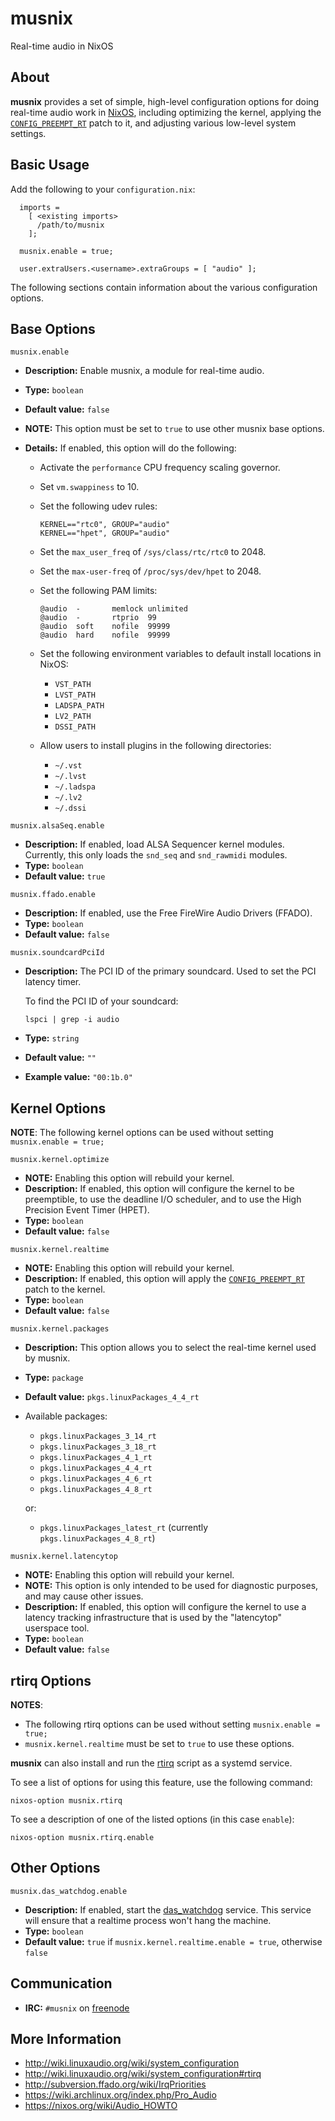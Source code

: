 # musnix

Real-time audio in NixOS

## About

**musnix** provides a set of simple, high-level configuration options for doing real-time audio work in [NixOS](https://nixos.org/), including optimizing the kernel, applying the [`CONFIG_PREEMPT_RT`](https://rt.wiki.kernel.org/index.php/Main_Page) patch to it, and adjusting various low-level system settings.

## Basic Usage
Add the following to your `configuration.nix`:
```
  imports =
    [ <existing imports>
      /path/to/musnix
    ];

  musnix.enable = true;

  user.extraUsers.<username>.extraGroups = [ "audio" ];

```

The following sections contain information about the various configuration options.

## Base Options

`musnix.enable`
* **Description:** Enable musnix, a module for real-time audio.
* **Type:** `boolean`
* **Default value:** `false`
* **NOTE:** This option must be set to `true` to use other musnix base options.
* **Details:** If enabled, this option will do the following:

  * Activate the `performance` CPU frequency scaling governor.

  * Set `vm.swappiness` to 10.

  * Set the following udev rules:
    ```
    KERNEL=="rtc0", GROUP="audio"
    KERNEL=="hpet", GROUP="audio"
    ```

  * Set the `max_user_freq` of `/sys/class/rtc/rtc0` to 2048.

  * Set the `max-user-freq` of `/proc/sys/dev/hpet` to 2048.

  * Set the following PAM limits:
    ```
    @audio  -       memlock unlimited
    @audio  -       rtprio  99
    @audio  soft    nofile  99999
    @audio  hard    nofile  99999
    ```

  * Set the following environment variables to default install locations in NixOS:
    * `VST_PATH`
    * `LVST_PATH`
    * `LADSPA_PATH`
    * `LV2_PATH`
    * `DSSI_PATH`

  * Allow users to install plugins in the following directories:
    * `~/.vst`
    * `~/.lvst`
    * `~/.ladspa`
    * `~/.lv2`
    * `~/.dssi`

`musnix.alsaSeq.enable`
* **Description:** If enabled, load ALSA Sequencer kernel modules.  Currently, this only loads the `snd_seq` and `snd_rawmidi` modules.
* **Type:** `boolean`
* **Default value:** `true`

`musnix.ffado.enable`
* **Description:** If enabled, use the Free FireWire Audio Drivers (FFADO).
* **Type:** `boolean`
* **Default value:** `false`

`musnix.soundcardPciId`
* **Description:** The PCI ID of the primary soundcard. Used to set the PCI latency timer.

  To find the PCI ID of your soundcard:
  ```
  lspci | grep -i audio
  ```
* **Type:** `string`
* **Default value:** `""`
* **Example value:** `"00:1b.0"`

## Kernel Options

**NOTE**: The following kernel options can be used without setting `musnix.enable = true;`

`musnix.kernel.optimize`
* **NOTE:** Enabling this option will rebuild your kernel.
* **Description:** If enabled, this option will configure the kernel to be preemptible, to use the deadline I/O scheduler, and to use the High Precision Event Timer (HPET).
* **Type:** `boolean`
* **Default value:** `false`

`musnix.kernel.realtime`
* **NOTE:** Enabling this option will rebuild your kernel.
* **Description:** If enabled, this option will apply the [`CONFIG_PREEMPT_RT`](https://rt.wiki.kernel.org/index.php/Main_Page) patch to the kernel.
* **Type:** `boolean`
* **Default value:** `false`

`musnix.kernel.packages`
* **Description:** This option allows you to select the real-time kernel used by musnix.
* **Type:** `package`
* **Default value:** `pkgs.linuxPackages_4_4_rt`
* Available packages:
  * `pkgs.linuxPackages_3_14_rt`
  * `pkgs.linuxPackages_3_18_rt`
  * `pkgs.linuxPackages_4_1_rt`
  * `pkgs.linuxPackages_4_4_rt`
  * `pkgs.linuxPackages_4_6_rt`
  * `pkgs.linuxPackages_4_8_rt`

  or:
  * `pkgs.linuxPackages_latest_rt` (currently `pkgs.linuxPackages_4_8_rt`)

`musnix.kernel.latencytop`
* **NOTE:** Enabling this option will rebuild your kernel.
* **NOTE:** This option is only intended to be used for diagnostic purposes, and may cause other issues.
* **Description:** If enabled, this option will configure the kernel to use a latency tracking infrastructure that is used by the "latencytop" userspace tool.
* **Type:** `boolean`
* **Default value:** `false`

## rtirq Options

**NOTES**:
* The following rtirq options can be used without setting `musnix.enable = true;`
* `musnix.kernel.realtime` must be set to `true` to use these options.

**musnix** can also install and run the [rtirq](http://wiki.linuxaudio.org/wiki/system_configuration#rtirq) script as a systemd service.

To see a list of options for using this feature, use the following command:

  `nixos-option musnix.rtirq`

To see a description of one of the listed options (in this case `enable`):

  `nixos-option musnix.rtirq.enable`

## Other Options

`musnix.das_watchdog.enable`
* **Description:** If enabled, start the [das_watchdog](https://github.com/kmatheussen/das_watchdog) service.  This service will ensure that a realtime process won't hang the machine.
* **Type:** `boolean`
* **Default value:** `true` if `musnix.kernel.realtime.enable = true`, otherwise `false`

## Communication

* **IRC:** `#musnix` on [freenode](http://freenode.net/)

## More Information
* http://wiki.linuxaudio.org/wiki/system_configuration
* http://wiki.linuxaudio.org/wiki/system_configuration#rtirq
* http://subversion.ffado.org/wiki/IrqPriorities
* https://wiki.archlinux.org/index.php/Pro_Audio
* https://nixos.org/wiki/Audio_HOWTO
